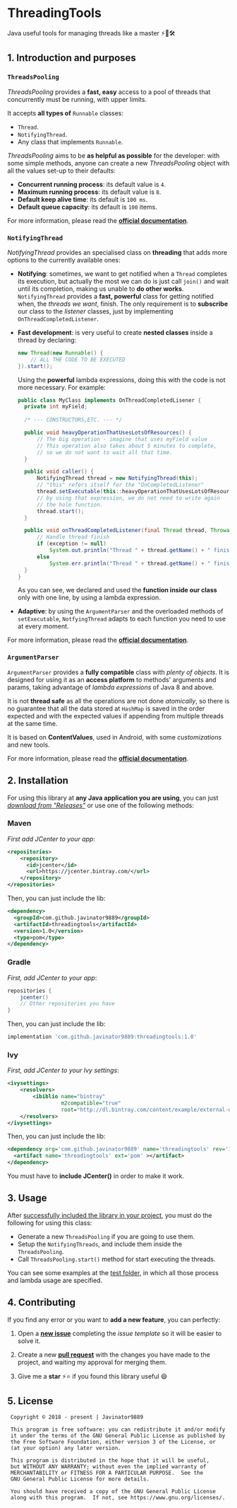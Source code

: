 # ThreadingTools
Java useful tools for managing threads like a master ⚡👊🛠


## 1. Introduction and purposes

### `ThreadsPooling`
*ThreadsPooling* provides a <b>fast, easy</b> access to a pool of threads that concurrently
must be running, with upper limits.

It accepts **all types of** `Runnable` classes:

+ `Thread`.
+ `NotifyingThread`.
+ Any class that implements `Runnable`.

*ThreadsPooling* aims to be **as helpful as possible** for the developer: with some simple 
methods, anyone can create a new *ThreadsPooling* object with all the values set-up to their 
defaults:

+ **Concurrent running process**: its default value is `4`.
+ **Maximum running process**: its default value is `8`.
+ **Default keep alive time**: its default is `100 ms`.
+ **Default queue capacity**: its default is `100` items.

For more information, please read the 
**[official documentation](https://javinator9889.github.io/ThreadingTools/com/github/javinator9889/threading/pools/ThreadsPooling.html)**.

### `NotifyingThread`

*NotifyingThread* provides an specialised class on **threading** that adds more options to the 
currently available ones:

+ **Notifying**: sometimes, we want to get notified when a `Thread` completes its execution, but 
actually the most we can do is just call `join()` and wait until its completion, making us unable
 to **do other works**. <br />
 `NotifyingThread` provides a **fast, powerful** class for getting notified when, the *threads we
  want*, finish. The only requirement is to **subscribe** our class to the *listener* classes, 
  just by implementing `OnThreadCompletedListener`.
  
+ **Fast development**: is very useful to create **nested classes** inside a thread by 
declaring:<br />
    ```java
    new Thread(new Runnable() {
        // ALL THE CODE TO BE EXECUTED
    }).start();
    ```
    Using the **powerful** lambda expressions, doing this with the code is not more necessary. 
    For example:
    ```java
    public class MyClass implements OnThreadCompletedLisener {  
      private int myField;
      
      /* --- CONSTRUCTORS,ETC. --- */
    
      public void heavyOperationThatUsesLotsOfResources() {
          // The big operation - imagine that uses myField value
          // This operation also takes about 5 minutes to complete,
          // so we do not want to wait all that time.  
      }
    
      public void caller() {
          NotifyingThread thread = new NotifyingThread(this);
          // "this" refers itself for the "OnCompletedListener"
          thread.setExecutable(this::heavyOperationThatUsesLotsOfResources);
          // by using that expression, we do not need to write again
          // the hole function.
          thread.start();
      }
    
      public void onThreadCompletedListener(final Thread thread, Throwable exception) {
          // Handle thread finish
          if (exception != null)
              System.out.println("Thread " + thread.getName() + " finished!");
          else 
              System.err.println("Thread " + thread.getName() + " finished with an exception");
      }
    }
    ```
    As you can see, we declared and used the **function inside our class** only with one line, by
     using a lambda expression.
     
+ **Adaptive**: by using the `ArgumentParser` and the overloaded methods of `setExecutable`, 
`NotfyingThread` adapts to each function you need to use at every moment.

For more information, please read the 
**[official documentation](https://javinator9889.github.io/ThreadingTools/com/github/javinator9889/threading/threads/notifyingthread/package-summary.html)**.

### `ArgumentParser`

`ArgumentParser` provides a <b>fully compatible</b> class with <i>plenty of objects</i>. It
is designed for using it as an <b>access platform</b> to methods' arguments and params, taking
advantage of *lambda expressions* of Java 8 and above.

It is not <b>thread safe</b> as all the operations are not done <i>atomically</i>, so there is no
guarantee that all the data stored at `HashMap` is saved in the order expected and with the
expected values if appending from multiple threads at the same time.

It is based on **ContentValues**, used in Android, with some *customizations* and new tools.

For more information, please read the 
**[official documentation](https://javinator9889.github.io/ThreadingTools/com/github/javinator9889/utils/ArgumentParser.html)**.


## 2. Installation

For using this library at **any Java application you are using**, you can just *[download from 
"Releases"](https://github.com/Javinator9889/ThreadingTools/releases)* or use one of the 
following methods:

### Maven
*First add JCenter to your app*:
```xml
<repositories>
    <repository>
      <id>jcenter</id>
      <url>https://jcenter.bintray.com/</url>
    </repository>
</repositories>
```

Then, you can just include the lib:
```xml
<dependency>
  <groupId>com.github.javinator9889</groupId>
  <artifactId>threadingtools</artifactId>
  <version>1.0</version>
  <type>pom</type>
</dependency>
```

### Gradle
*First, add JCenter to your app*:
```groovy
repositories {
    jcenter()
    // Other repositories you have
}
```

Then, you can just include the lib:
```groovy
implementation 'com.github.javinator9889:threadingtools:1.0'
```

### Ivy
*First, add JCenter to your Ivy settings*:
```xml
<ivysettings>
    <resolvers>
        <ibiblio name="bintray"
                 m2compatible="true"
                 root="http://dl.bintray.com/content/example/external-deps"/>
    </resolvers>
</ivysettings>
```

Then, you can just include the lib:
```xml
<dependency org='com.github.javinator9889' name='threadingtools' rev='1.0'>
  <artifact name='threadingtools' ext='pom' ></artifact>
</dependency>
```

You must have to **include JCenter()** in order to make it work.

## 3. Usage

After [successfully included the library in your project](#2-installation), you must do the following for using this class:
+ Generate a new `ThreadsPooling` if you are going to use them.
+ Setup the `NotifyingThreads`, and include them inside the `ThreadsPooling`.
+ Call `ThreadsPooling.start()` method for start executing the threads.

You can see some examples at the [test folder](https://github.com/Javinator9889/ThreadingTools/tree/master/threadingtools/src/test/java), in which all those process and lambda usage are specified.
 

## 4. Contributing

If you find any error or you want to **add a new feature**, you can perfectly:
1. Open a **[new issue](https://github.com/Javinator9889/ThreadingTools/issues)** completing
 the *issue template* so it will be easier to solve it.
 
2. Create a new **[pull request](https://github.com/Javinator9889/ThreadingTools/pulls)** 
with the changes you have made to the project, and waiting my approval for merging them.

3. Give me a **star** ⚡⭐ if you found this library useful 😄
 
## 5. License
 
     Copyright © 2018 - present | Javinator9889
 
     This program is free software: you can redistribute it and/or modify
     it under the terms of the GNU General Public License as published by
     the Free Software Foundation, either version 3 of the License, or
     (at your option) any later version.
 
     This program is distributed in the hope that it will be useful,
     but WITHOUT ANY WARRANTY; without even the implied warranty of
     MERCHANTABILITY or FITNESS FOR A PARTICULAR PURPOSE.  See the
     GNU General Public License for more details.
 
     You should have received a copy of the GNU General Public License
     along with this program.  If not, see https://www.gnu.org/licenses/.
